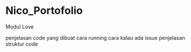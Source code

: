# Nico_Portofolio
Modul Love


penjelasan code yang dibuat
cara running
cara kalau ada issue
penjelasan struktur code
